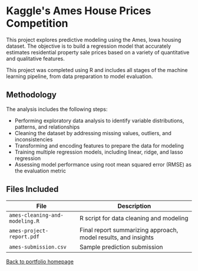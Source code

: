 # Kaggle's Ames House Prices Competition

This project explores predictive modeling using the Ames, Iowa housing dataset. The objective is to build a regression model that accurately estimates residential property sale prices based on a variety of quantitative and qualitative features.

This project was completed using R and includes all stages of the machine learning pipeline, from data preparation to model evaluation.

## Methodology

The analysis includes the following steps:

- Performing exploratory data analysis to identify variable distributions, patterns, and relationships
- Cleaning the dataset by addressing missing values, outliers, and inconsistencies
- Transforming and encoding features to prepare the data for modeling
- Training multiple regression models, including linear, ridge, and lasso regression
- Assessing model performance using root mean squared error (RMSE) as the evaluation metric

## Files Included

| File | Description |
|------|-------------|
| `ames-cleaning-and-modeling.R` | R script for data cleaning and modeling |
| `ames-project-report.pdf` | Final report summarizing approach, model results, and insights |
| `ames-submission.csv` | Sample prediction submission




[Back to portfolio homepage](../README.md)
